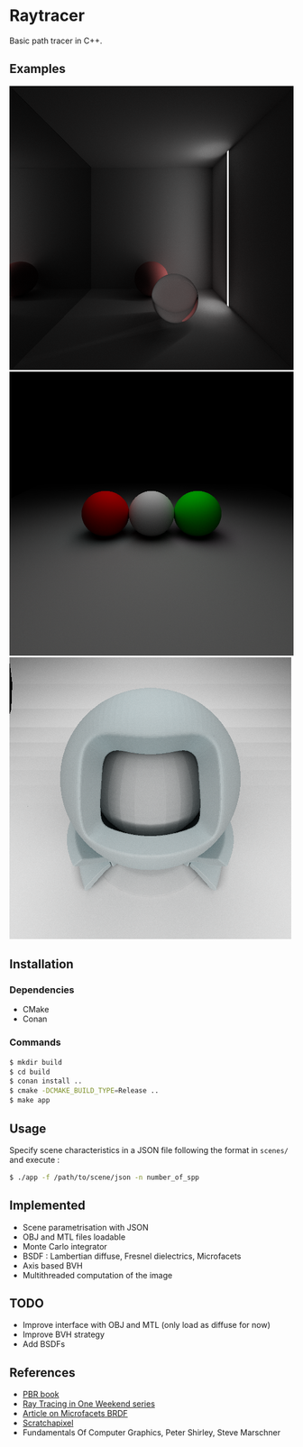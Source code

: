 # Raytracer

Basic path tracer in C++.

## Examples
![Mirror](examples/mirror.png)
![Balls](examples/balls.png)
![Mitsuba](examples/mitsuba2.png)

## Installation

### Dependencies
- CMake
- Conan

### Commands
```bash
$ mkdir build
$ cd build
$ conan install ..
$ cmake -DCMAKE_BUILD_TYPE=Release ..
$ make app
```

## Usage
Specify scene characteristics in a JSON file following the format in `scenes/`
and execute : 
```bash
$ ./app -f /path/to/scene/json -n number_of_spp
```

## Implemented
- Scene parametrisation with JSON
- OBJ and MTL files loadable
- Monte Carlo integrator
- BSDF : Lambertian diffuse, Fresnel dielectrics, Microfacets
- Axis based BVH
- Multithreaded computation of the image

## TODO
- Improve interface with OBJ and MTL (only load as diffuse for now)
- Improve BVH strategy
- Add BSDFs

## References
- [PBR book](https://www.pbr-book.org/)
- [Ray Tracing in One Weekend series](https://raytracing.github.io/)
- [Article on Microfacets BRDF](https://learnopengl.com/PBR/Theory)
- [Scratchapixel](https://www.scratchapixel.com)
- Fundamentals Of Computer Graphics, Peter Shirley, Steve Marschner
